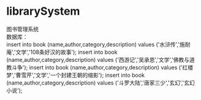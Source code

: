 # librarySystem
图书管理系统<br>
数据库：<br>
insert into book (name,author,category,description) values ('水浒传','施耐庵','文学','108条好汉的故事');
insert into book (name,author,category,description) values ('西游记','吴承恩','文学','佛教与道教斗争');
insert into book (name,author,category,description) values ('红楼梦','曹雪芹','文学','一个封建王朝的缩影');
insert into book (name,author,category,description) values ('斗罗大陆','唐家三少','玄幻','玄幻小说');

